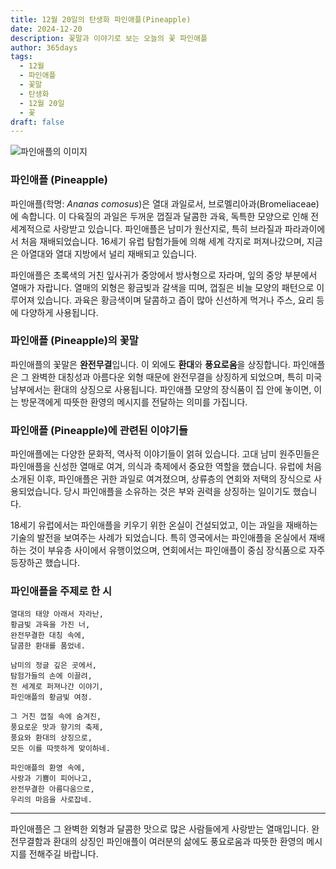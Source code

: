 ```yaml
---
title: 12월 20일의 탄생화 파인애플(Pineapple)
date: 2024-12-20
description: 꽃말과 이야기로 보는 오늘의 꽃 파인애플
author: 365days
tags:
  - 12월
  - 파인애플
  - 꽃말
  - 탄생화
  - 12월 20일
  - 꽃
draft: false
---
```



![파인애플의 이미지](https://cdn.pixabay.com/photo/2018/09/09/12/51/pineapple-3664499_640.jpg#center)


### 파인애플 (Pineapple)

파인애플(학명: *Ananas comosus*)은 열대 과일로서, 브로멜리아과(Bromeliaceae)에 속합니다. 이 다육질의 과일은 두꺼운 껍질과 달콤한 과육, 독특한 모양으로 인해 전 세계적으로 사랑받고 있습니다. 파인애플은 남미가 원산지로, 특히 브라질과 파라과이에서 처음 재배되었습니다. 16세기 유럽 탐험가들에 의해 세계 각지로 퍼져나갔으며, 지금은 아열대와 열대 지방에서 널리 재배되고 있습니다.

파인애플은 초록색의 거친 잎사귀가 중앙에서 방사형으로 자라며, 잎의 중앙 부분에서 열매가 자랍니다. 열매의 외형은 황금빛과 갈색을 띠며, 껍질은 비늘 모양의 패턴으로 이루어져 있습니다. 과육은 황금색이며 달콤하고 즙이 많아 신선하게 먹거나 주스, 요리 등에 다양하게 사용됩니다.

### 파인애플 (Pineapple)의 꽃말

파인애플의 꽃말은 **완전무결**입니다. 이 외에도 **환대**와 **풍요로움**을 상징합니다. 파인애플은 그 완벽한 대칭성과 아름다운 외형 때문에 완전무결을 상징하게 되었으며, 특히 미국 남부에서는 환대의 상징으로 사용됩니다. 파인애플 모양의 장식품이 집 안에 놓이면, 이는 방문객에게 따뜻한 환영의 메시지를 전달하는 의미를 가집니다.

### 파인애플 (Pineapple)에 관련된 이야기들

파인애플에는 다양한 문화적, 역사적 이야기들이 얽혀 있습니다. 고대 남미 원주민들은 파인애플을 신성한 열매로 여겨, 의식과 축제에서 중요한 역할을 했습니다. 유럽에 처음 소개된 이후, 파인애플은 귀한 과일로 여겨졌으며, 상류층의 연회와 저택의 장식으로 사용되었습니다. 당시 파인애플을 소유하는 것은 부와 권력을 상징하는 일이기도 했습니다.

18세기 유럽에서는 파인애플을 키우기 위한 온실이 건설되었고, 이는 과일을 재배하는 기술의 발전을 보여주는 사례가 되었습니다. 특히 영국에서는 파인애플을 온실에서 재배하는 것이 부유층 사이에서 유행이었으며, 연회에서는 파인애플이 중심 장식품으로 자주 등장하곤 했습니다.

### 파인애플을 주제로 한 시

	열대의 태양 아래서 자라난,  
	황금빛 과육을 가진 너,  
	완전무결한 대칭 속에,  
	달콤한 환대를 품었네.
	
	남미의 정글 깊은 곳에서,  
	탐험가들의 손에 이끌려,  
	전 세계로 퍼져나간 이야기,  
	파인애플의 황금빛 여정.
	
	그 거친 껍질 속에 숨겨진,  
	풍요로운 맛과 향기의 축제,  
	풍요와 환대의 상징으로,  
	모든 이를 따뜻하게 맞이하네.
	
	파인애플의 환영 속에,  
	사랑과 기쁨이 피어나고,  
	완전무결한 아름다움으로,  
	우리의 마음을 사로잡네.

---

파인애플은 그 완벽한 외형과 달콤한 맛으로 많은 사람들에게 사랑받는 열매입니다. 완전무결함과 환대의 상징인 파인애플이 여러분의 삶에도 풍요로움과 따뜻한 환영의 메시지를 전해주길 바랍니다.